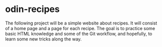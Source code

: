 # odin-recipes

The following project will be a simple website about recipes. It will consist of a home page and a page for each recipe.
The goal is to practice some basic HTML knowledge and some of the Git workflow, and hopefully, to learn some new tricks along the way.